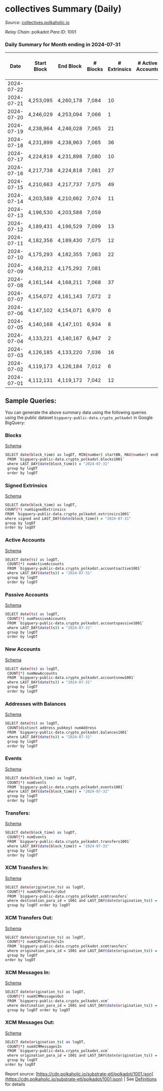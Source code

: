 # collectives Summary (Daily)

_Source_: [collectives.polkaholic.io](https://collectives.polkaholic.io)

*Relay Chain*: polkadot
*Para ID*: 1001



### Daily Summary for Month ending in 2024-07-31


| Date    | Start Block | End Block | # Blocks | # Extrinsics | # Active Accounts | # Passive Accounts | # New Accounts | # Addresses | # Events  | # Transfers ($USD) | # XCM Transfers In ($USD) | # XCM Transfers Out ($USD) | # XCM In | # XCM Out | Issues |
|---------|-------------|-----------|----------|--------------|-------------------|--------------------|----------------|-------------|-----------|--------------------|---------------------------|----------------------------|----------|-----------|--------|
| 2024-07-22 |  |  |  |  |  |  |  |  |  |   |   |   |  |  |  |
| 2024-07-21 | 4,253,095 | 4,260,178 | 7,084 | 10 |  |  |  | 126 | 14,208 |   |   |   |  |  |  |
| 2024-07-20 | 4,246,029 | 4,253,094 | 7,066 | 1 |  |  |  | 126 | 14,159 |   |   |   |  |  |  |
| 2024-07-19 | 4,238,964 | 4,246,028 | 7,065 | 21 |  |  |  | 126 | 14,239 |   |   |   |  |  |  |
| 2024-07-18 | 4,231,899 | 4,238,963 | 7,065 | 36 |  |  |  | 126 | 14,357 | 26  |   |   |  |  |  |
| 2024-07-17 | 4,224,819 | 4,231,898 | 7,080 | 10 |  |  |  | 126 | 14,259 | 26  |   |   |  |  |  |
| 2024-07-16 | 4,217,738 | 4,224,818 | 7,081 | 27 |  |  |  | 126 | 14,420 | 52  |   |   |  |  |  |
| 2024-07-15 | 4,210,663 | 4,217,737 | 7,075 | 49 |  |  |  | 124 | 14,524 | 52  |   |   |  |  |  |
| 2024-07-14 | 4,203,589 | 4,210,662 | 7,074 | 11 |  |  |  | 124 | 14,287 |   |   |   |  |  |  |
| 2024-07-13 | 4,196,530 | 4,203,588 | 7,059 |  |  |  |  | 124 | 14,196 |   |   |   |  |  |  |
| 2024-07-12 | 4,189,431 | 4,196,529 | 7,099 | 13 |  |  |  | 124 | 14,312 | 26  |   |   |  |  |  |
| 2024-07-11 | 4,182,356 | 4,189,430 | 7,075 | 12 |  |  |  | 124 | 14,257 |   |   |   |  |  |  |
| 2024-07-10 | 4,175,293 | 4,182,355 | 7,063 | 22 |  |  |  | 124 | 14,259 |   |   |   |  |  |  |
| 2024-07-09 | 4,168,212 | 4,175,292 | 7,081 |  |  |  |  |  |  |   |   |   |  |  |  |
| 2024-07-08 | 4,161,144 | 4,168,211 | 7,068 | 37 |  |  |  |  | 14,372 | 26  |   |   |  |  |  |
| 2024-07-07 | 4,154,072 | 4,161,143 | 7,072 | 2 |  |  |  |  | 14,171 |   |   |   |  |  |  |
| 2024-07-06 | 4,147,102 | 4,154,071 | 6,970 | 6 |  |  |  |  | 13,980 |   |   |   |  |  |  |
| 2024-07-05 | 4,140,168 | 4,147,101 | 6,934 | 8 |  |  |  |  | 13,937 | 26  |   |   |  |  |  |
| 2024-07-04 | 4,133,221 | 4,140,167 | 6,947 | 2 |  |  |  |  | 13,901 |   |   |   |  |  |  |
| 2024-07-03 | 4,126,185 | 4,133,220 | 7,036 | 16 |  |  |  |  | 14,199 | 26  |   |   |  |  |  |
| 2024-07-02 | 4,119,173 | 4,126,184 | 7,012 | 6 |  |  |  |  | 14,162 |   |   |   |  |  |  |
| 2024-07-01 | 4,112,131 | 4,119,172 | 7,042 | 12 |  |  |  |  | 14,206 | 26  |   |   |  |  |  |

## Sample Queries:
You can generate the above summary data using the following queries using the public dataset `bigquery-public-data.crypto_polkadot` in Google BigQuery:


### Blocks 

[Schema](https://github.com/colorfulnotion/substrate-etl/blob/main/schema/blocks.json)

```bash
SELECT date(block_time) as logDT, MIN(number) startBN, MAX(number) endBN, COUNT(*) numBlocks 
 FROM `bigquery-public-data.crypto_polkadot.blocks1001`  
 where LAST_DAY(date(block_time)) = "2024-07-31" 
 group by logDT 
 order by logDT
```

### Signed Extrinsics 

[Schema](https://github.com/colorfulnotion/substrate-etl/blob/main/schema/extrinsics.json)

```bash
SELECT date(block_time) as logDT, 
COUNT(*) numSignedExtrinsics 
FROM `bigquery-public-data.crypto_polkadot.extrinsics1001`  
where signed and LAST_DAY(date(block_time)) = "2024-07-31" 
group by logDT 
order by logDT
```

### Active Accounts 

[Schema](https://github.com/colorfulnotion/substrate-etl/blob/main/schema/accountsactive.json)

```bash
SELECT date(ts) as logDT, 
 COUNT(*) numActiveAccounts 
 FROM `bigquery-public-data.crypto_polkadot.accountsactive1001` 
 where LAST_DAY(date(ts)) = "2024-07-31" 
 group by logDT 
 order by logDT
```

### Passive Accounts 

[Schema](https://github.com/colorfulnotion/substrate-etl/blob/main/schema/accountspassive.json)

```bash
SELECT date(ts) as logDT, 
 COUNT(*) numPassiveAccounts 
 FROM `bigquery-public-data.crypto_polkadot.accountspassive1001` 
 where LAST_DAY(date(ts)) = "2024-07-31" 
 group by logDT 
 order by logDT
```

### New Accounts 

[Schema](https://github.com/colorfulnotion/substrate-etl/blob/main/schema/accountsnew.json)

```bash
SELECT date(ts) as logDT, 
 COUNT(*) numNewAccounts 
 FROM `bigquery-public-data.crypto_polkadot.accountsnew1001` 
 where LAST_DAY(date(ts)) = "2024-07-31" 
 group by logDT
 order by logDT
```

### Addresses with Balances 

[Schema](https://github.com/colorfulnotion/substrate-etl/blob/main/schema/balances.json)

```bash
SELECT date(ts) as logDT,
 COUNT(distinct address_pubkey) numAddress 
 FROM `bigquery-public-data.crypto_polkadot.balances1001` 
 where LAST_DAY(date(ts)) = "2024-07-31" 
 group by logDT 
 order by logDT
```

### Events 

[Schema](https://github.com/colorfulnotion/substrate-etl/blob/main/schema/events.json)

```bash
SELECT date(block_time) as logDT, 
 COUNT(*) numEvents 
 FROM `bigquery-public-data.crypto_polkadot.events1001` 
 where LAST_DAY(date(block_time)) = "2024-07-31" 
 group by logDT 
 order by logDT
```

### Transfers:

[Schema](https://github.com/colorfulnotion/substrate-etl/blob/main/schema/transfers.json)

```bash
SELECT date(block_time) as logDT, 
 COUNT(*) numEvents 
 FROM `bigquery-public-data.crypto_polkadot.transfers1001` 
 where LAST_DAY(date(block_time)) = "2024-07-31" 
 group by logDT 
 order by logDT
```

### XCM Transfers In: 

[Schema](https://github.com/colorfulnotion/substrate-etl/blob/main/schema/xcmtransfers.json)

```bash
SELECT date(origination_ts) as logDT, 
 COUNT(*) numXCMTransfersOut 
 FROM `bigquery-public-data.crypto_polkadot.xcmtransfers` 
 where destination_para_id = 1001 and LAST_DAY(date(origination_ts)) = "2024-07-31" 
 group by logDT order by logDT
```

### XCM Transfers Out: 

[Schema](https://github.com/colorfulnotion/substrate-etl/blob/main/schema/xcmtransfers.json)

```bash
SELECT date(origination_ts) as logDT, 
 COUNT(*) numXCMTransfersIn 
 FROM `bigquery-public-data.crypto_polkadot.xcmtransfers` 
 where origination_para_id = 1001 and LAST_DAY(date(origination_ts)) = "2024-07-31" 
 group by logDT 
order by logDT
```

### XCM Messages In: 

[Schema](https://github.com/colorfulnotion/substrate-etl/blob/main/schema/xcm.json)

```bash
SELECT date(origination_ts) as logDT, 
 COUNT(*) numXCMMessagesOut 
 FROM `bigquery-public-data.crypto_polkadot.xcm` 
 where destination_para_id = 1001 and LAST_DAY(date(origination_ts)) = "2024-07-31" 
 group by logDT order by logDT
```

### XCM Messages Out: 

[Schema](https://github.com/colorfulnotion/substrate-etl/blob/main/schema/xcm.json)

```bash
SELECT date(origination_ts) as logDT, 
 COUNT(*) numXCMMessagesIn 
 FROM `bigquery-public-data.crypto_polkadot.xcm` 
 where origination_para_id = 1001 and LAST_DAY(date(origination_ts)) = "2024-07-31" 
 group by logDT 
order by logDT
```


Report source: [https://cdn.polkaholic.io/substrate-etl/polkadot/1001.json](https://cdn.polkaholic.io/substrate-etl/polkadot/1001.json) | See [Definitions](/DEFINITIONS.md) for details
